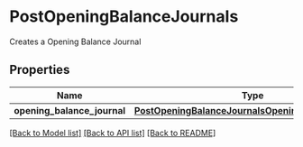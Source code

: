 # PostOpeningBalanceJournals

Creates a Opening Balance Journal
## Properties
Name | Type | Description | Notes
------------ | ------------- | ------------- | -------------
**opening_balance_journal** | [**PostOpeningBalanceJournalsOpeningBalanceJournal**](PostOpeningBalanceJournalsOpeningBalanceJournal.md) |  | [optional] 

[[Back to Model list]](../README.md#documentation-for-models) [[Back to API list]](../README.md#documentation-for-api-endpoints) [[Back to README]](../README.md)


